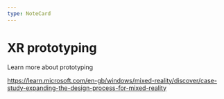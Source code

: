 ```yaml
---
type: NoteCard
---
```


# XR prototyping
Learn more about prototyping

<https://learn.microsoft.com/en-gb/windows/mixed-reality/discover/case-study-expanding-the-design-process-for-mixed-reality>